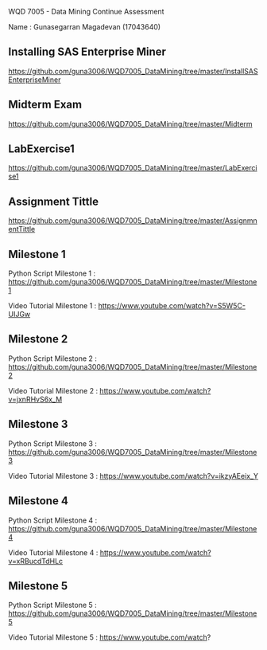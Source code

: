 WQD 7005 - Data Mining
Continue Assessment

Name : Gunasegarran Magadevan (17043640)



Installing SAS Enterprise Miner
------------
https://github.com/guna3006/WQD7005_DataMining/tree/master/InstallSASEnterpriseMiner

Midterm Exam
------------
https://github.com/guna3006/WQD7005_DataMining/tree/master/Midterm

LabExercise1
------------
https://github.com/guna3006/WQD7005_DataMining/tree/master/LabExercise1


Assignment Tittle
------------
https://github.com/guna3006/WQD7005_DataMining/tree/master/AssignmnentTittle



Milestone 1
------------
Python Script Milestone 1 : https://github.com/guna3006/WQD7005_DataMining/tree/master/Milestone1

Video Tutorial Milestone 1 : https://www.youtube.com/watch?v=S5W5C-UIJGw


Milestone 2
------------
Python Script Milestone 2 : https://github.com/guna3006/WQD7005_DataMining/tree/master/Milestone2

Video Tutorial Milestone 2 : https://www.youtube.com/watch?v=jxnRHvS6x_M


Milestone 3
------------
Python Script Milestone 3 : https://github.com/guna3006/WQD7005_DataMining/tree/master/Milestone3

Video Tutorial Milestone 3 : https://www.youtube.com/watch?v=ikzyAEeix_Y


Milestone 4
------------
Python Script Milestone 4 : https://github.com/guna3006/WQD7005_DataMining/tree/master/Milestone4

Video Tutorial Milestone 4 : https://www.youtube.com/watch?v=xRBucdTdHLc


Milestone 5
------------
Python Script Milestone 5 : https://github.com/guna3006/WQD7005_DataMining/tree/master/Milestone5

Video Tutorial Milestone 5 : https://www.youtube.com/watch?
